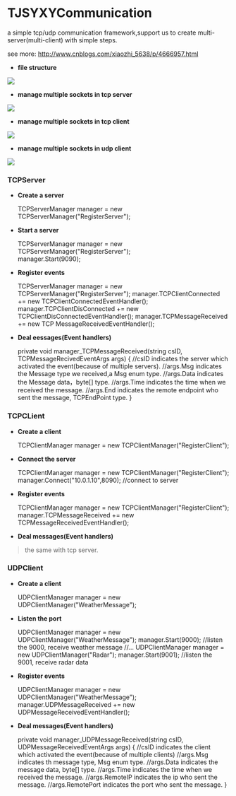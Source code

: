 # TJSYXYCommunication
a simple tcp/udp communication framework,support us to create multi-server(multi-client) with simple steps. 

see more: http://www.cnblogs.com/xiaozhi_5638/p/4666957.html

- **file structure**

![](https://github.com/sherlockchou86/TJSYXYCommunication/blob/master/file_structure.png)

- **manage multiple sockets in tcp server**

![](https://github.com/sherlockchou86/TJSYXYCommunication/blob/master/multiple_tcp_server.png)

- **manage multiple sockets in tcp client**

![](https://github.com/sherlockchou86/TJSYXYCommunication/blob/master/multiple_tcp_client.png)

- **manage multiple sockets in udp client**

![](https://github.com/sherlockchou86/TJSYXYCommunication/blob/master/multiple_udp_client.png)

### TCPServer
- **Create a server**

	TCPServerManager manager = new TCPServerManager("RegisterServer"); 

- **Start a server**

    TCPServerManager manager = new TCPServerManager("RegisterServer"); 	
	manager.Start(9090);
	
- **Register events**

	TCPServerManager manager = new TCPServerManager("RegisterServer"); 
	manager.TCPClientConnected += new TCPClientConnectedEventHandler();
	manager.TCPClientDisConnected += new TCPClientDisConnectedEventHandler();
	manager.TCPMessageReceived += new TCP MessageReceivedEventHandler();
	
- **Deal eessages(Event handlers)**

	private void manager_TCPMessageReceived(string csID, TCPMessageRecivedEventArgs args)
	{
		//csID indicates the server which activated the event(because of multiple servers).
		//args.Msg indicates the Message type we received,a Msg enum type.
		//args.Data indicates the Message data，byte[] type.
		//args.Time indicates the time when we received the message.
		//args.End indicates the remote endpoint who sent the message, TCPEndPoint type.
	}
	
### TCPCLient
- **Create a client**

	TCPClientManager manager = new TCPClientManager("RegisterClient");
	
- **Connect the server**

	TCPClientManager manager = new TCPClientManager("RegisterClient");
	manager.Connect("10.0.1.10",8090);  //connect to server
	
- **Register events**

	TCPClientManager manager = new TCPClientManager("RegisterClient");
	manager.TCPMessageReceived += new TCPMessageReceivedEventHandler();
	
- **Deal messages(Event handlers)**

> the same with tcp server.

### UDPClient
- **Create a client**

	UDPClientManager manager = new UDPClientManager("WeatherMessage");
	
- **Listen the port**

	UDPClientManager manager = new UDPClientManager("WeatherMessage");
	manager.Start(9000); //listen the 9000, receive weather message
	//...
	UDPClientManager manager = new UDPClientManager("Radar");
	manager.Start(9001); //listen the 9001, receive radar data

- **Register events**

	UDPClientManager manager = new UDPClientManager("WeatherMessage");
	manager.UDPMessageReceived += new UDPMessageReceivedEventHandler();

- **Deal messages(Event handlers)**

	private void manager_UDPMessageReceived(string csID, UDPMessageReceivedEventArgs args)
	{
		//csID indicates the client which activated the event(because of multiple clients)
		//args.Msg indicates th message type, Msg enum type.
		//args.Data indicates the message data, byte[] type.
		//args.Time indicates the time when we received the message.
		//args.RemoteIP indicates the ip who sent the message.
		//args.RemotePort indicates the port who sent the message.
	}



